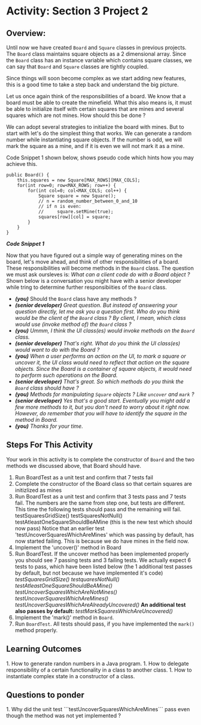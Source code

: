 <h1>Activity: Section 3 Project 2</h1>

<h2>Overview:</h2>

Until now we have created ```Board``` and ```Square``` classes in previous projects. The ```Board``` class maintains square objects as a 2 dimensional array. Since the ```Board``` class has an instance variable which contains square classes, we can say that ```Board``` and ```Square``` classes are tightly coupled. 

Since things will soon become complex as we start adding new features, this is a good time to take a step back and understand the big picture. 


Let us once again think of the responsibilities of a board. We know that a  board must be able to create the minefield. What this also means is, it must be able to initialize itself with certain squares that are mines and several squares which are not mines. How should this be done ? 

We can adopt several strategies to initialize the board with mines. But to start with let's do the simplest thing that works. We can generate a random number while instantiating square objects. If the number is odd, we will mark the square as a mine, and if it is even we will not mark it as a mine.

Code Snippet 1 shown below, shows pseudo code which hints how you may achieve this.

    public Board() {
        this.squares = new Square[MAX_ROWS][MAX_COLS];
        for(int row=0; row<MAX_ROWS; row++) {
		    for(int col=0; col<MAX_COLS; col++) {
		        Square square = new Square();
		        // n = random_number_between_0_and_10
		        // if n is even:
		        //     square.setMine(true);
			    squares[row][col] = square;
		    }
	    }
    }

_**Code Snippet 1**_

Now that you have figured out a simple way of generating mines on the board, let's move ahead, and think of other responsibilities of a board. These responsibilities will become methods in the ```Board``` class. The question we must ask oursleves is:  _What can a client code do with a Board object ?_ Shown below is a conversation you might have with a senior developer while tring to determine further responsibiities of the ```Board``` class.

 - _**(you)**_ Should the ```Board``` class have any methods ?
 - _**(senior developer)** Great question. But instead of answering your question directly, let me ask you a question first. Who do you think would be the client of the ```Board``` class ? By client, I mean, which class would use (invoke method of) the ```Board``` class ?_
 - _**(you)** Ummm, I think the UI class(es) would invoke methods on the ```Board``` class._
 - _**(senior developer)** That's right. What do you think the UI class(es) would want to do with the Board ?_
 - _**(you)** When a user performs an action on the UI, to mark a square or uncover it, the UI class would need to reflect that action on the square objects. Since the Board is a container of square objects, it would need to perform such operations on the Board._
 - _**(senior developer)** That's great. So which methods do you think the ```Board``` class should have ?_
 - _**(you)** Methods for manipulating ```Square``` objects ? Like ```uncover```  and ```mark``` ?_
 - _**(senior developer)** Yes that's a good start. Eventually you might add a few more methods to it, but you don't need to worry about it right now. However, do remember that you will have to identify the square in the method in Board._
 - _**(you)** Thanks for your time._
 

<h2>Steps For This Activity</h2>

Your work in this activity is to complete the constructor of ```Board``` and the two methods we discussed above, that Board should have.

 1. Run BoardTest as a unit test and confirm that 7 tests fail 
 1. Complete the constructor of the Board class so that certain squares are initizlized as mines
 1. Run BoardTest as a unit test and confirm that 3 tests pass and 7 tests fail. The numbers are the same from step one, but tests are different. This time the following tests should pass and the remaining will fail.
           testSquaresGridSize()
           testSquaresNotNull()
           testAtleastOneSquareShouldBeAMine (this is the new test which should now pass)
           Notice that an earlier test 'testUncoverSquaresWhichAreMines' which was passing by default, has now started failing. This is because we do have mines in the field now. 
 1. Implement the 'uncover()' method in Board
 1. Run BoardTest. If the uncover method has been implemented properly you should see 7 passing tests and 3 failing tests. We actually expect 6 tests to pass, which have been listed below (the 1 additional test passes by default, but not because we have implemented it's code)
           _testSquaresGridSize()
           testquaresNotNull()
           testAtleastOneSquareShouldBeAMine()
           testUncoverSquaresWhichAreNotMines()
           testUncoverSquaresWhichAreMines()
           testUncoverSquaresWhichAreAlreadyUncovered()_
           **An additional test also passes by default:**
           _testMarkSquaresWhichAreUncovered()_
 1. Implement the 'mark()' method in ```Board```.
 1. Run ```BoardTest```. All tests should pass, if you have implemented the ```mark()``` method properly.
   
<h2>Learning Outcomes</h2>
 1. How to generate randon numbers in a Java program.
 1. How to delegate responsibility of a certain functionality in a class to another class.
 1. How to instantiate complex state in a constructor of a class.

<h2>Questions to ponder</h2>
 1. Why did the unit test ```testUncoverSquaresWhichAreMines``` pass even though the method was not yet implemented ?

